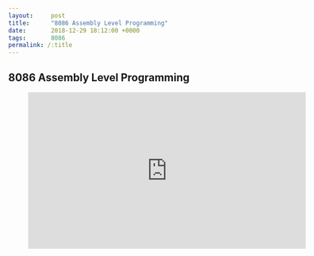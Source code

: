 ```yaml
---
layout:     post
title:      "8086 Assembly Level Programming"
date:       2018-12-29 18:12:00 +0000
tags:       8086
permalink: /:title
---
```


## 8086 Assembly Level Programming


<figure class="video_container">
  <iframe width="560" height="315" src="https://www.youtube.com/embed/?listType=playlist&list=PL8pd8Qy1uoSl8pKPK53G9x7epPM8UO6VZ" frameborder="0" allow="accelerometer; autoplay; encrypted-media; gyroscope; picture-in-picture" allowfullscreen></iframe>
</figure>

